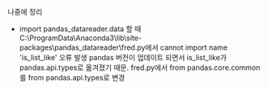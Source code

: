 나중에 정리

* import pandas_datareader.data 할 때 C:\ProgramData\Anaconda3\lib\site-packages\pandas_datareader\fred.py에서 cannot import name 'is_list_like' 오류 발생
pandas 버전이 업데이트 되면서 is_list_like가 pandas.api.types로 옮겨졌기 때문. fred.py에서 from pandas.core.common를 from pandas.api.types로 변경
